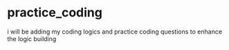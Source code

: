 # practice_coding
i will be adding my coding logics and practice coding questions to enhance the logic building
